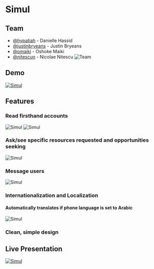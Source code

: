# Simul
## Team
* [@hypatiah](https://github.com/hypatiah) - Danielle Hassid
* [@justinbryeans](https://github.com/justinbryeans) - Justin Bryeans
* [@omaiki](https://github.com/omaiki) - Oshoke Maiki
* [@nitescun](https://github.com/nitescun) - Nicolae Nitescu
 ![Team](http://i.imgur.com/IgEQCnM.png?1)

## Demo
[![Simul](http://i.imgur.com/VEzskv3.png)](https://www.youtube.com/watch?v=tfqIyB3vSNg "Simul")

## Features
### Read firsthand accounts
![Simul](http://i.imgur.com/9VJYFJe.png)        ![Simul](http://i.imgur.com/5ug43dF.png)

### Ask/see specific resources requested and opportunities seeking
![Simul](http://i.imgur.com/D1lColT.png)

### Message users
![Simul](http://i.imgur.com/6ZA0Lny.png)

### Internationalization and Localization
#### Automatically translates if phone language is set to Arabic
![Simul](http://i.imgur.com/aS9l33n.png)

### Clean, simple design
## Live Presentation 
[![Simul](http://i.imgur.com/464Hp3j.png)](https://www.youtube.com/watch?v=OpfmkFkiS0Y&feature=youtu.be&t=37m6s "Simul Presentation")

